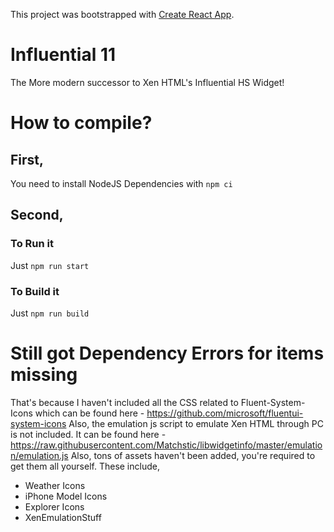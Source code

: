 This project was bootstrapped with [Create React App](https://github.com/facebook/create-react-app).

# Influential 11

The More modern successor to Xen HTML's Influential HS Widget!

# How to compile?

## First,

You need to install NodeJS Dependencies with `npm ci`

## Second,

### To Run it

Just `npm run start`

### To Build it

Just `npm run build`

# Still got Dependency Errors for items missing

That's because I haven't included all the CSS related to Fluent-System-Icons which can be found here - https://github.com/microsoft/fluentui-system-icons
Also, the emulation js script to emulate Xen HTML through PC is not included. It can be found here - https://raw.githubusercontent.com/Matchstic/libwidgetinfo/master/emulation/emulation.js
Also, tons of assets haven't been added, you're required to get them all yourself. These include,
- Weather Icons
- iPhone Model Icons
- Explorer Icons
- XenEmulationStuff
